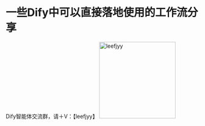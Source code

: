 # 一些Dify中可以直接落地使用的工作流分享

Dify智能体交流群，请＋V：【leefjyy】
<img width="200" alt="leefjyy" src="https://github.com/user-attachments/assets/9e00cd52-fbd5-4116-8372-23779582de10" />
